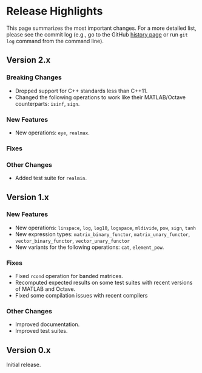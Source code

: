 # Release Highlights

This page summarizes the most important changes.
For a more detailed list, please see the commit log (e.g., go to the GitHub [history page](/sguazt/boost-ublasx/commits/master) or run `git log` command from the command line).


## Version 2.x

### Breaking Changes

- Dropped support for C++ standards less than C++11.
- Changed the following operations to work like their MATLAB/Octave counterparts: `isinf`, `sign`.

### New Features

- New operations: `eye`, `realmax`.

### Fixes

### Other Changes

- Added test suite for `realmin`.


## Version 1.x

### New Features

- New operations: `linspace`, `log`, `log10`, `logspace`, `mldivide`, `pow`, `sign`, `tanh`
- New expression types: `matrix_binary_functor`, `matrix_unary_functor`, `vector_binary_functor`, `vector_unary_functor`
- New variants for the following operations: `cat`, `element_pow`.

### Fixes

- Fixed `rcond` operation for banded matrices.
- Recomputed expected results on some test suites with recent versions of MATLAB and Octave.
- Fixed some compilation issues with recent compilers

### Other Changes

- Improved documentation.
- Improved test suites.


## Version 0.x

Initial release.
